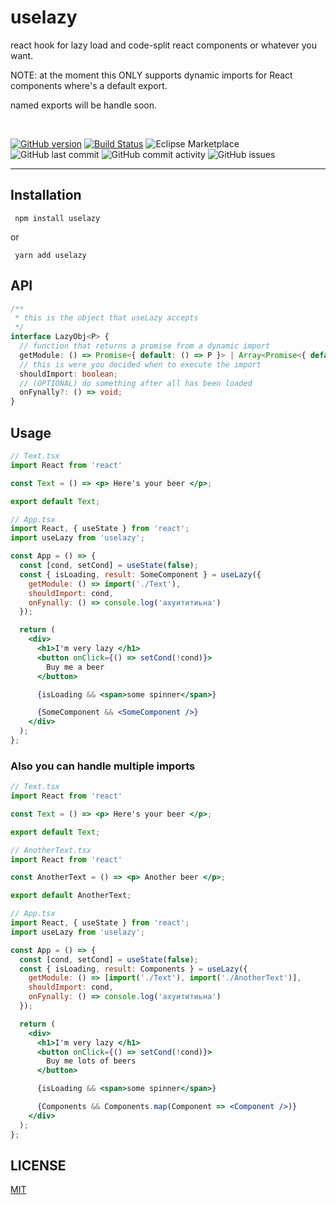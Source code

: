 # uselazy

react hook for lazy load and code-split react components or whatever you want.

NOTE: at the moment this ONLY supports dynamic imports for React components where's a default export.

named exports will be handle soon.

<br />

[![GitHub version](https://badge.fury.io/gh/aneurysmjs%2Fuselazy.svg)](https://badge.fury.io/gh/aneurysmjs%2Fuselazy) [![Build Status](https://travis-ci.org/aneurysmjs/uselazy.png?branch=master)](https://travis-ci.org/aneurysmjs/uselazy) ![Eclipse Marketplace](https://img.shields.io/eclipse-marketplace/last-update/uselazy.svg) ![GitHub last commit](https://img.shields.io/github/last-commit/aneurysmjs/uselazy.svg) ![GitHub commit activity](https://img.shields.io/github/commit-activity/m/aneurysmjs/uselazy.svg) ![GitHub issues](https://img.shields.io/github/issues/aneurysmjs/uselazy.svg)

<hr />

## Installation

```
 npm install uselazy
```

or 

```
 yarn add uselazy
```

## API

```typescript 
/**
 * this is the object that useLazy accepts
 */
interface LazyObj<P> {
  // function that returns a promise from a dynamic import
  getModule: () => Promise<{ default: () => P }> | Array<Promise<{ default: () => P }>>;
  // this is were you decided when to execute the import
  shouldImport: boolean;
  // (OPTIONAL) do something after all has been loaded
  onFynally?: () => void;
}
```
## Usage

``` jsx
// Text.tsx
import React from 'react'

const Text = () => <p> Here's your beer </p>;

export default Text;

// App.tsx
import React, { useState } from 'react';
import useLazy from 'uselazy';

const App = () => {
  const [cond, setCond] = useState(false);
  const { isLoading, result: SomeComponent } = useLazy({
    getModule: () => import('./Text'),
    shouldImport: cond,
    onFynally: () => console.log('ахуититиьна')
  });

  return (
    <div>
      <h1>I'm very lazy </h1>
      <button onClick={() => setCond(!cond)}>
        Buy me a beer 
      </button>

      {isLoading && <span>some spinner</span>}

      {SomeComponent && <SomeComponent />}
    </div>
  );
};
```

### Also you can handle multiple imports

``` jsx
// Text.tsx
import React from 'react'

const Text = () => <p> Here's your beer </p>;

export default Text;

// AnotherText.tsx
import React from 'react'

const AnotherText = () => <p> Another beer </p>;

export default AnotherText;

// App.tsx
import React, { useState } from 'react';
import useLazy from 'uselazy';

const App = () => {
  const [cond, setCond] = useState(false);
  const { isLoading, result: Components } = useLazy({
    getModule: () => [import('./Text'), import('./AnotherText')],
    shouldImport: cond,
    onFynally: () => console.log('ахуититиьна')
  });

  return (
    <div>
      <h1>I'm very lazy </h1>
      <button onClick={() => setCond(!cond)}>
        Buy me lots of beers
      </button>

      {isLoading && <span>some spinner</span>}

      {Components && Components.map(Component => <Component />)}
    </div>
  );
};
```


## LICENSE

[MIT](LICENSE)
